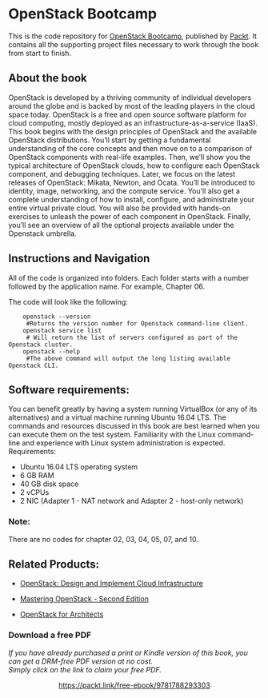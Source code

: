 # OpenStack Bootcamp
This is the code repository for [OpenStack Bootcamp](https://www.packtpub.com/virtualization-and-cloud/openstack-bootcamp?utm_source=github&utm_medium=repository&utm_content=9781788293303), published by [Packt](https://www.packtpub.com/?utm_source=github). It contains all the supporting project files necessary to work through the book from start to finish.

## About the book
OpenStack is developed by a thriving community of individual developers around the globe and is backed by most of the leading players in the cloud space today. OpenStack is a free and open source software platform for cloud computing, mostly deployed as an infrastructure-as-a-service (IaaS). 
This book begins with the design principles of OpenStack and the available OpenStack distributions. You’ll start by getting a fundamental understanding of the core concepts and then move on to a comparison of OpenStack components with real-life examples. Then, we’ll show you the typical architecture of OpenStack clouds, how to configure each OpenStack component, and debugging techniques. 
Later, we focus on the latest releases of OpenStack: Mikata, Newton, and Ocata. You’ll be introduced to identity, image, networking, and the compute service. You’ll also get a complete understanding of how to install, configure, and administrate your entire virtual private cloud. You will also be provided with hands-on exercises to unleash the power of each component in OpenStack. Finally, you’ll see an overview of all the optional projects available under the Openstack umbrella.

## Instructions and Navigation
All of the code is organized into folders. Each folder starts with a number followed by the application name. For example, Chapter 06.

The code will look like the following:
   
        openstack --version
         #Returns the version number for Openstack command-line client.
        openstack service list
         # Will return the list of servers configured as part of the Openstack cluster.
        openstack --help
         #The above command will output the long listing available Openstack CLI.

## Software requirements:
You can benefit greatly by having a system running VirtualBox (or any of its alternatives) and a virtual machine running Ubuntu 16.04 LTS. The commands and resources discussed in this book are best learned when you can execute them on the test system. Familiarity with the Linux command-line and experience with Linux system administration is expected.
Requirements:
* Ubuntu 16.04 LTS operating system
* 6 GB RAM
* 40 GB disk space
* 2 vCPUs
* 2 NIC (Adapter 1 - NAT network and Adapter 2 - host-only network)

### Note:
There are no codes for chapter 02, 03, 04, 05, 07, and 10.

## Related Products:
* [OpenStack: Design and Implement Cloud Infrastructure](https://www.packtpub.com/virtualization-and-cloud/openstack-design-and-implement-cloud-infrastructure?utm_source=github&utm_medium=repository&utm_content=9781788290746)

* [Mastering OpenStack - Second Edition](https://www.packtpub.com/virtualization-and-cloud/mastering-openstack-second-edition?utm_source=github&utm_medium=repository&utm_content=9781786463982)

* [OpenStack for Architects](https://www.packtpub.com/virtualization-and-cloud/openstack-architects?utm_source=github&utm_medium=repository&utm_content=9781784395100)
### Download a free PDF

 <i>If you have already purchased a print or Kindle version of this book, you can get a DRM-free PDF version at no cost.<br>Simply click on the link to claim your free PDF.</i>
<p align="center"> <a href="https://packt.link/free-ebook/9781788293303">https://packt.link/free-ebook/9781788293303 </a> </p>